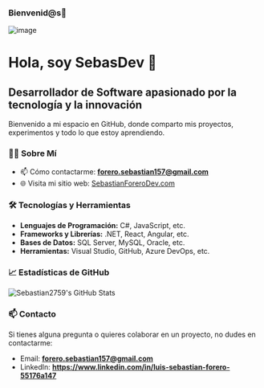 ### Bienvenid@s👋

![image](https://github.com/Sebastian2759/Sebastian2759/assets/45395195/491829f0-5644-47eb-9467-b033c5741992)


# Hola, soy SebasDev 👋

## Desarrollador de Software apasionado por la tecnología y la innovación

Bienvenido a mi espacio en GitHub, donde comparto mis proyectos, experimentos y todo lo que estoy aprendiendo.

### 👨‍💻 Sobre Mí

- 📫 Cómo contactarme: **forero.sebastian157@gmail.com**
- 🌐 Visita mi sitio web: [SebastianForeroDev.com](http://SebastianForeroDev.com)

### 🛠 Tecnologías y Herramientas

- **Lenguajes de Programación:** C#, JavaScript, etc.
- **Frameworks y Librerías:** .NET, React, Angular, etc.
- **Bases de Datos:** SQL Server, MySQL, Oracle, etc.
- **Herramientas:** Visual Studio, GitHub, Azure DevOps, etc.

### 📈 Estadísticas de GitHub

![Sebastian2759's GitHub Stats](https://github-readme-stats.vercel.app/api?username=Sebastian2759&show_icons=true&theme=radical)



### 📫 Contacto

Si tienes alguna pregunta o quieres colaborar en un proyecto, no dudes en contactarme:

- Email: **forero.sebastian157@gmail.com**
- LinkedIn: **https://www.linkedin.com/in/luis-sebastian-forero-55176a147**

